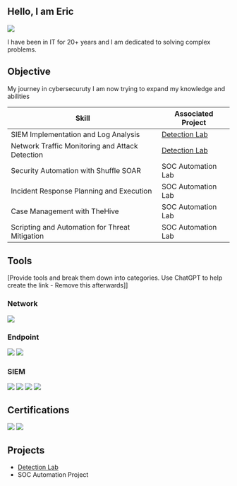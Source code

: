 ## Hello, I am Eric
<a href="https://www.linkedin.com/in/eric-haley1/"> <img src="https://img.shields.io/badge/-LinkedIn-0072b1?&style=for-the-badge&logo=linkedin&logoColor=white" /></a>

I have been in IT for 20+ years and I am dedicated to solving complex problems.

## Objective
My journey in cybersecuruty I am now trying to expand my knowledge and abilities 

| Skill                                         | Associated Project         |
|-----------------------------------------------|----------------------------|
| SIEM Implementation and Log Analysis          | <a href="https://github.com/oogsec/Detection-Lab/tree/main">Detection Lab</a>|
| Network Traffic Monitoring and Attack Detection | <a href="https://github.com/oogsec/Detection-Lab/tree/main">Detection Lab</a>|
| Security Automation with Shuffle SOAR         | SOC Automation Lab|
| Incident Response Planning and Execution      | SOC Automation Lab|
| Case Management with TheHive                  | SOC Automation Lab|
| Scripting and Automation for Threat Mitigation | SOC Automation Lab|

## Tools
[Provide tools and break them down into categories. Use ChatGPT to help create the link - Remove this afterwards]]

### Network
<div>
    <img src="https://img.shields.io/badge/-Wireshark-1679A7?&style=for-the-badge&logo=Wireshark&logoColor=white" />
 
</div>

### Endpoint
<div>
    <img src="https://img.shields.io/badge/-Microsoft_Defender_for_Endpoint-00A4EF?&style=for-the-badge&logo=Microsoft&logoColor=white" />
    <img src="https://img.shields.io/badge/-NinjaOne-005FCC?style=for-the-badge&logo=monitor&logoColor=white" />

  
</div>

### SIEM
<div>
    <img src="https://img.shields.io/badge/-Microsoft_Sentinel-0078D4?&style=for-the-badge&logo=Microsoft&logoColor=white" />
    <img src="https://img.shields.io/badge/-Splunk-000000?&style=for-the-badge&logo=Splunk&logoColor=white" />
    <img src="https://img.shields.io/badge/-Elastic-005571?&style=for-the-badge&logo=Elastic&logoColor=white" />
    <img src="https://img.shields.io/badge/-SentinelOne-5e2b97?style=for-the-badge&logo=security&logoColor=white" />



</div>

## Certifications
<div>
<img src="https://img.shields.io/badge/Security%2B-Certified-red?logo=comptia&logoColor=white" />
<img src="https://img.shields.io/badge/CySA+-Certified-blueviolet?logo=comptia&logoColor=white" />

</div>

## Projects
-  <a href="https://github.com/oogsec/Detection-Lab/tree/main">Detection Lab</a>
- SOC Automation Project
